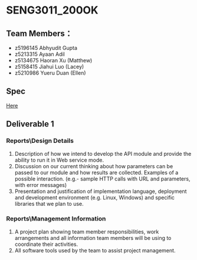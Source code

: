 # SENG3011_200OK
## Team Members：
- z5196145  Abhyudit Gupta
- z5213315	Ayaan Adil
- z5134675  Haoran Xu (Matthew)
- z5158415  Jiahui Luo (Lacey)
- z5210986  Yueru Duan (Ellen)

## Spec
[Here](https://webcms3.cse.unsw.edu.au/static/uploads/course/SENG3011/21T1/b401ddfe08b2a091388d9df9fe7bd591961cf8aa65a9c36ef5b04e2bbeda1d30/AnalyticsPlatformEpidemics_v_9_1.pdf)


## Deliverable 1

### Reports\Design Details
1. Description of how we intend to develop the API module and provide the ability to run it in Web service mode.
2. Discussion on our current thinking about how parameters can be passed to our module and how results are collected. Examples of a possible interaction. (e.g.- sample HTTP calls with URL and parameters, with error messages)
3. Presentation and justification of implementation language, deployment and development environment (e.g. Linux, Windows) and specific libraries that we plan to use.
### Reports\Management Information
1. A project plan showing team member responsibilities, work arrangements and all information team members will be using to coordinate their activities. 
2. All software tools used by the team to assist project management.



